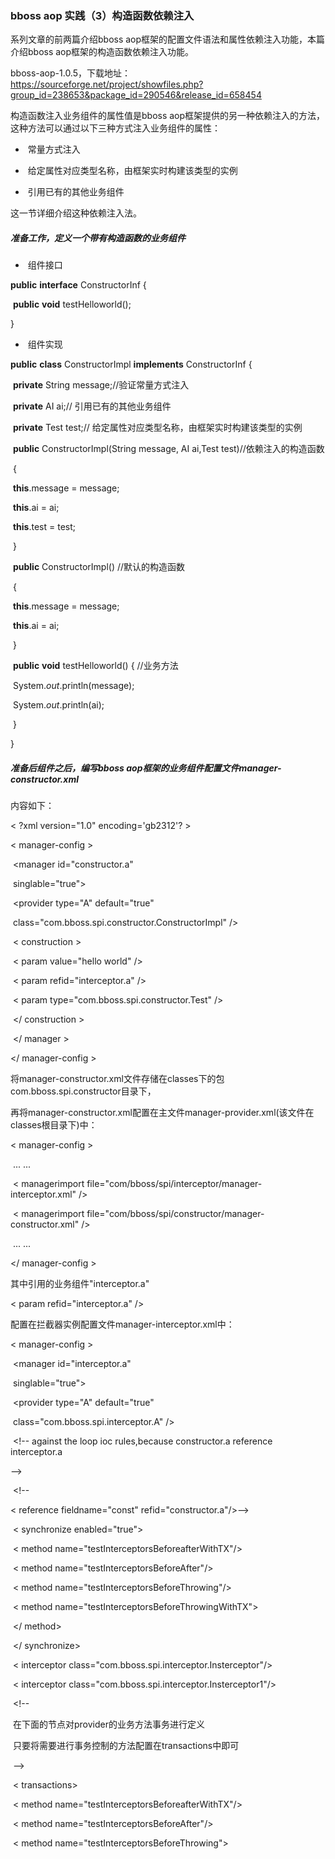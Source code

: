 ### bboss aop 实践（3）构造函数依赖注入

系列文章的前两篇介绍bboss aop框架的配置文件语法和属性依赖注入功能，本篇介绍bboss aop框架的构造函数依赖注入功能。

bboss-aop-1.0.5，下载地址： https://sourceforge.net/project/showfiles.php?group_id=238653&package_id=290546&release_id=658454 

构造函数注入业务组件的属性值是bboss aop框架提供的另一种依赖注入的方法，这种方法可以通过以下三种方式注入业务组件的属性：

- ​        常量方式注入

- ​        给定属性对应类型名称，由框架实时构建该类型的实例

- ​         引用已有的其他业务组件

这一节详细介绍这种依赖注入法。

##### 准备工作，定义一个带有构造函数的业务组件

- ​         组件接口

**public** **interface** ConstructorInf {

   

​    **public** **void** testHelloworld();

 

}

- ​         组件实现 

**public** **class** ConstructorImpl **implements** ConstructorInf {

​    **private** String message;//验证常量方式注入

​    **private** AI ai;// 引用已有的其他业务组件

​    **private** Test test;// 给定属性对应类型名称，由框架实时构建该类型的实例

​    **public** ConstructorImpl(String message, AI ai,Test test)//依赖注入的构造函数

​    {

​       **this**.message = message;

​       **this**.ai = ai;

​       **this**.test = test;

​    }

​    **public** ConstructorImpl() //默认的构造函数

​    {

​       **this**.message = message;

​       **this**.ai = ai;

​    }

​    **public** **void** testHelloworld() { //业务方法      

​       System.*out*.println(message);

​       System.*out*.println(ai);

​    } 

}

##### 准备后组件之后，编写bboss aop框架的业务组件配置文件manager-constructor.xml

内容如下：

< ?xml version="1.0" encoding='gb2312'? >

< manager-config >

​    <manager id="constructor.a"

​       singlable="true">

​       <provider type="A" default="true"

​           class="com.bboss.spi.constructor.ConstructorImpl" />   

​       < construction >   

​           < param value="hello world" />

​           < param refid="interceptor.a" />

​           < param type="com.bboss.spi.constructor.Test" />

​       </ construction >

​    </ manager >

</ manager-config >

将manager-constructor.xml文件存储在classes下的包com.bboss.spi.constructor目录下，

再将manager-constructor.xml配置在主文件manager-provider.xml(该文件在classes根目录下)中： 

< manager-config >

​    ... ...   

​    < managerimport file="com/bboss/spi/interceptor/manager-interceptor.xml" />  

​    < managerimport file="com/bboss/spi/constructor/manager-constructor.xml" />

​    ... ... 

</ manager-config >

其中引用的业务组件"interceptor.a"

< param refid="interceptor.a" />

配置在拦截器实例配置文件manager-interceptor.xml中：

< manager-config >

​    <manager id="interceptor.a"

​       singlable="true">

​       <provider type="A" default="true"

​           class="com.bboss.spi.interceptor.A" />

​       <!-- against the loop ioc rules,because constructor.a reference interceptor.a 

-->

​       <!-- 

< reference fieldname="const" refid="constructor.a"/>-->      

​       < synchronize enabled="true">

​           < method name="testInterceptorsBeforeafterWithTX"/>

​           < method name="testInterceptorsBeforeAfter"/>

​           < method name="testInterceptorsBeforeThrowing"/> 

​           < method name="testInterceptorsBeforeThrowingWithTX">

​           </ method>

​       </ synchronize>

​       < interceptor class="com.bboss.spi.interceptor.Insterceptor"/>

​       < interceptor class="com.bboss.spi.interceptor.Insterceptor1"/>     

​       <!-- 

​           在下面的节点对provider的业务方法事务进行定义

​           只要将需要进行事务控制的方法配置在transactions中即可

​       -->

​       < transactions>

​           < method name="testInterceptorsBeforeafterWithTX"/>

​           < method name="testInterceptorsBeforeAfter"/>

​           < method name="testInterceptorsBeforeThrowing">

